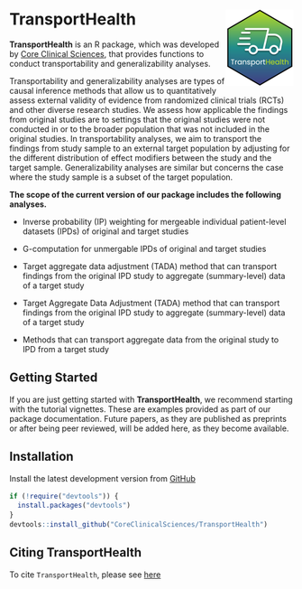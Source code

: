 # TransportHealth <a href="https://coreclinicalsciences.github.io/TransportHealth"><img src="man/figures/logo.png" align="right" height="135" alt="TransportHealth website" /></a>

**TransportHealth** is an R package, which was developed by [Core Clinical Sciences](https://www.coreclinicalsciences.com/), that provides functions to conduct transportability and generalizability analyses. 

Transportability and generalizability analyses are types of causal inference methods that allow us to quantitatively assess external validity of evidence from randomized clinical trials (RCTs) and other diverse research studies. We assess how applicable the findings from original studies are to settings that the original studies were not conducted in or to the broader population that was not included in the original studies. In transportability analyses, we aim to transport the findings from study sample to an external target population by adjusting for the different distribution of effect modifiers between the study and the target sample. Generalizability analyses are similar but concerns the case where the study sample is a subset of the target population. 

**The scope of the current version of our package includes the following analyses.**

- Inverse probability (IP) weighting for mergeable individual patient-level datasets (IPDs) of original and target studies

- G-computation for unmergable IPDs of original and target studies

- Target aggregate data adjustment (TADA) method that can transport findings from the original IPD study to aggregate (summary-level) data of a target study

- Target Aggregate Data Adjustment (TADA) method that can transport findings from the original IPD study to aggregate (summary-level) data of a target study

- Methods that can transport aggregate data from the original study to IPD from a target study

## Getting Started

If you are just getting started with **TransportHealth**, we recommend starting with the tutorial vignettes. These are examples provided as part of our package documentation. Future papers, as they are published as preprints or after being peer reviewed, will be added here, as they become available. 

## Installation

Install the latest development version from [GitHub](CoreClinicalSciences/TransportHealth)

``` r
if (!require("devtools")) {
  install.packages("devtools")
}
devtools::install_github("CoreClinicalSciences/TransportHealth")
```

## Citing TransportHealth

To cite `TransportHealth`, please see [here](https://coreclinicalsciences.github.io/TransportHealth/authors.html#citation)

